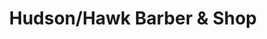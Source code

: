 ---
title: "Hudson/Hawk Barber & Shop"
url: /columbia/hudson-hawk-barber-and-shop/
shop: hairdresser
---